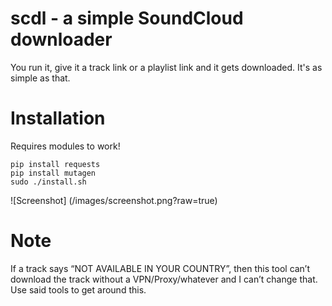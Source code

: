 # scdl - a simple SoundCloud downloader
You run it, give it a track link or a playlist link and it gets downloaded. It's as simple as that.
# Installation
Requires modules to work!
```
pip install requests
pip install mutagen
sudo ./install.sh
```

![Screenshot] (/images/screenshot.png?raw=true)
# Note
If a track says “NOT AVAILABLE IN YOUR COUNTRY”, then this tool can’t download the track without a VPN/Proxy/whatever and I can’t change that. Use said tools to get around this.

